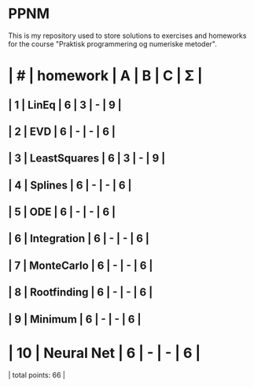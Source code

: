 # PPNM
This is my repository used to store solutions to exercises and homeworks for the course "Praktisk programmering og numeriske metoder".

| #  | homework      | A | B | C | Σ   |
 ======================================
| 1  | LinEq         | 6 | 3 | - |  9  |
---------------------------------------
| 2  | EVD           | 6 | - | - |  6  |
---------------------------------------
| 3  | LeastSquares  | 6 | 3 | - |  9  |
---------------------------------------
| 4  | Splines       | 6 | - | - |  6  |
---------------------------------------
| 5  | ODE           | 6 | - | - |  6  |
---------------------------------------
| 6  | Integration   | 6 | - | - |  6  |
---------------------------------------
| 7  | MonteCarlo    | 6 | - | - |  6  |
---------------------------------------
| 8  | Rootfinding   | 6 | - | - |  6  |
---------------------------------------
| 9  | Minimum       | 6 | - | - |  6  |
---------------------------------------
| 10 | Neural Net    | 6 | - | - |  6  |
 ======================================
|                    total points:  66 |
